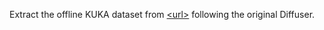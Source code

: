Extract the offline KUKA dataset from [\<url\>](https://www.dropbox.com/s/zofqvtkwpmp4v44/metainfo.tar.gz?dl=0) following the original Diffuser.